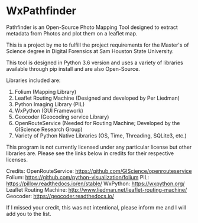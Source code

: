 # WxPathfinder
Pathfinder is an Open-Source Photo Mapping Tool designed to extract metadata from Photos and plot them on a leaflet map.

This is a project by me to fulfill the project requirements for the Master's of Science degree in Digital Forensics at Sam Houston State University.

This tool is designed in Python 3.6 version and uses a variety of libraries available through pip install and are also Open-Source.

Libraries included are:
1. Folium (Mapping Library)
2. Leaflet Routing Machine (Designed and developed by Per Liedman)
3. Python Imaging Library (PIL)
4. WxPython (GUI Framework)
5. Geocoder (Geocoding service Library)
6. OpenRouteService (Needed for Routing Machine; Developed by the GIScience Research Group)
7. Variety of Python Native Libraries (OS, Time, Threading, SQLite3, etc.)

This program is not currently licensed under any particular license but other libraries are. Please see the links below in credits for their respective licenses.

Credits:
OpenRouteService: https://github.com/GIScience/openrouteservice
Folium: https://github.com/python-visualization/folium
PIL: https://pillow.readthedocs.io/en/stable/
WxPython: https://wxpython.org/
Leaflet Routing Machine: http://www.liedman.net/leaflet-routing-machine/
Geocoder: https://geocoder.readthedocs.io/

If I missed your credit, this was not intentional, please inform me and I will add you to the list.
